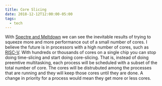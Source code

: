 ```yaml
---
title: Core Slicing
date: 2018-12-12T12:00:00-05:00
tags:
  - tech
---
```


With [Spectre and Meltdown](https://meltdownattack.com/) we can see the
inevitable results of trying to squeeze more and more performance out of a
small number of cores. I believe the future is in processors with a high
number of cores, such as [RISC-V](https://riscv.org/). With hundreds or
thousands of cores on a single chip you can stop doing time-slicing and start
doing core-slicing. That is, instead of doing preemtive multitasking, each
process will be scheduled with a subset of the total number of core. The cores
will be distrubuted among the processes that are running and they will keep
those cores until they are done. A change in priority for a process would mean
they get more or less cores.

<a href="https://brid.gy/publish/twitter"></a>
